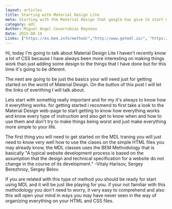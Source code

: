 ```yaml
---
layout: articles
title: Starting with Material Design Lite
meta: Starting with the Material Design that google has give to start making all our web pages and apps the way they have always do and that lots of people always wanted to know.
category: mdl
Author: Miguel Angel Covarrubias Reynoso
Date: 2015-08-19
Links: ["https://en.bem.info/method/","http://www.getmdl.io/", "https://www.google.com/design/spec/material-design/introduction.html"]
---
```


<p>Hi, today I'm going to talk about Material Design Lite I haven't recently know a lot of CSS because I have always been more interesting on making things work than just adding some design to the things that I have done but for this time it's going to be diferent.</p>

<p>The next are going to be just the basics your will need just for getting started on the world of Material Design. On the button of this post I will let the links of everithing I will talk about.</p>

<p>Lets start with somethig really important and for my it's always to know how it everything works. for getting started i recomend to first take a look to the Material Design web-page to start getting to know how everything works and know every type of instruction and also get to know when and how to use them and don't try to make things being worst and just make everything more simple to your life.</p>

<p>The first thing you will need to get started on the MDL traning you will just need to know very well how to use the clases on the simple HTML files you may already know, the MDL classes uses the BEM Methodology that is basically "A typical website development process is based on the assumption that the design and technical specification for a website do not change in the course of its development." -Vitaly Harisov, Sergey Berezhnoy, Sergey Belov.</p>

<p>If you are related with this type of method you should be ready for start using MDL and it will be just like playing for you. if your not familiar with this methodology you don't need to worry, it very easy to comprehend and also this will open your mind in ways you may have never seen in the way of organizing everything on your HTML and CSS files.</p>